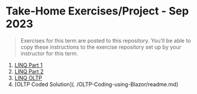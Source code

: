 # Take-Home Exercises/Project - Sep 2023

> Exercises for this term are posted to this repository. You'll be able to copy these instructions to the exercise repository set up by your instructor for this term.

1. [LINQ Part 1](./Linq1/Readme.md)
1. [LINQ Part 2](./Linq2/Readme.md)
1. [LINQ OLTP](./LINQ-OLTP/Readme.md)
1. [OLTP Coded Solution](. /OLTP-Coding-using-Blazor/readme.md)

